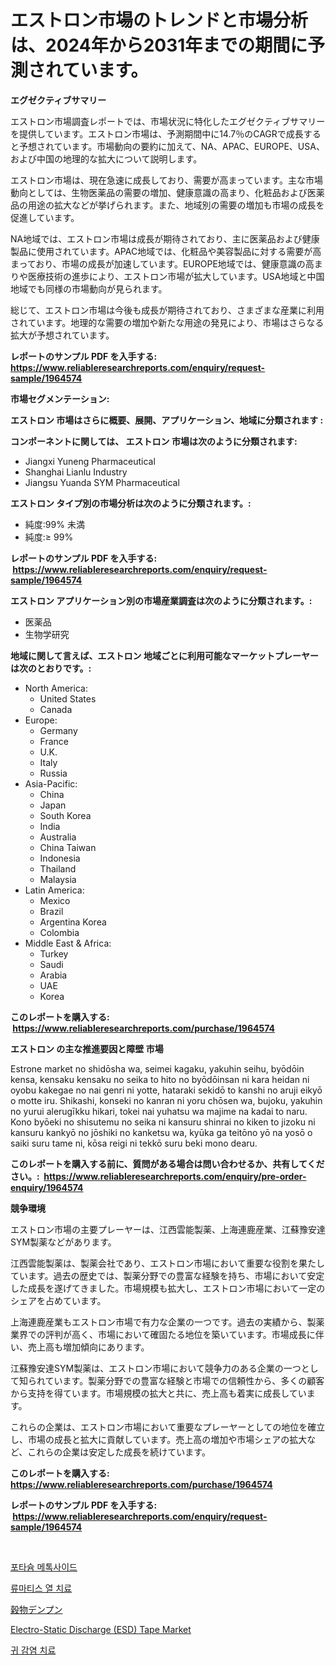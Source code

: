 <p><h1>エストロン市場のトレンドと市場分析は、2024年から2031年までの期間に予測されています。</h1></p><p><strong>エグゼクティブサマリー</strong></p>
<p><p>エストロン市場調査レポートでは、市場状況に特化したエグゼクティブサマリーを提供しています。エストロン市場は、予測期間中に14.7％のCAGRで成長すると予想されています。市場動向の要約に加えて、NA、APAC、EUROPE、USA、および中国の地理的な拡大について説明します。</p><p>エストロン市場は、現在急速に成長しており、需要が高まっています。主な市場動向としては、生物医薬品の需要の増加、健康意識の高まり、化粧品および医薬品の用途の拡大などが挙げられます。また、地域別の需要の増加も市場の成長を促進しています。</p><p>NA地域では、エストロン市場は成長が期待されており、主に医薬品および健康製品に使用されています。APAC地域では、化粧品や美容製品に対する需要が高まっており、市場の成長が加速しています。EUROPE地域では、健康意識の高まりや医療技術の進歩により、エストロン市場が拡大しています。USA地域と中国地域でも同様の市場動向が見られます。</p><p>総じて、エストロン市場は今後も成長が期待されており、さまざまな産業に利用されています。地理的な需要の増加や新たな用途の発見により、市場はさらなる拡大が予想されています。</p></p>
<p><strong>レポートのサンプル PDF を入手する: <a href="https://www.reliableresearchreports.com/enquiry/request-sample/1964574">https://www.reliableresearchreports.com/enquiry/request-sample/1964574</a></strong></p>
<p><strong>市場セグメンテーション:</strong></p>
<p><strong> エストロン 市場はさらに概要、展開、アプリケーション、地域に分類されます :</strong></p>
<p><strong>コンポーネントに関しては、 エストロン 市場は次のように分類されます: &nbsp;</strong></p>
<p><ul><li>Jiangxi Yuneng Pharmaceutical</li><li>Shanghai Lianlu Industry</li><li>Jiangsu Yuanda SYM Pharmaceutical</li></ul></p>
<p><strong> エストロン タイプ別の市場分析は次のように分類されます。:</strong></p>
<p><ul><li>純度:99% 未満</li><li>純度:≥ 99%</li></ul></p>
<p><strong>レポートのサンプル PDF を入手する: &nbsp;<a href="https://www.reliableresearchreports.com/enquiry/request-sample/1964574">https://www.reliableresearchreports.com/enquiry/request-sample/1964574</a></strong></p>
<p><strong> エストロン アプリケーション別の市場産業調査は次のように分類されます。:</strong></p>
<p><ul><li>医薬品</li><li>生物学研究</li></ul></p>
<p><strong>地域に関して言えば、エストロン 地域ごとに利用可能なマーケットプレーヤーは次のとおりです。:</strong></p>
<p><ul>
    <li>
        North America:
        <ul>
            <li>United States</li>
            <li>Canada</li>
        </ul>
    </li>
    <li>
        Europe:
        <ul>
            <li>Germany</li>
            <li>France</li>
            <li>U.K.</li>
            <li>Italy</li>
            <li>Russia</li>
        </ul>
    </li>
    <li>
        Asia-Pacific:
        <ul>
            <li>China</li>
            <li>Japan</li>
            <li>South Korea</li>
            <li>India</li>
            <li>Australia</li>
            <li>China Taiwan</li>
            <li>Indonesia</li>
            <li>Thailand</li>
            <li>Malaysia</li>
        </ul>
    </li>
    <li>
        Latin America:
        <ul>
            <li>Mexico</li>
            <li>Brazil</li>
            <li>Argentina Korea</li>
            <li>Colombia</li>
        </ul>
    </li>
    <li>
        Middle East & Africa:
        <ul>
            <li>Turkey</li>
            <li>Saudi</li>
            <li>Arabia</li>
            <li>UAE</li>
            <li>Korea</li>
        </ul>
    </li>
    </ul></p>
<p><strong>このレポートを購入する: &nbsp;<a href="https://www.reliableresearchreports.com/purchase/1964574">https://www.reliableresearchreports.com/purchase/1964574</a></strong></p>
<p><strong>エストロン の主な推進要因と障壁 市場</strong></p>
<p><p>Estrone market no shidōsha wa, seimei kagaku, yakuhin seihu, byōdōin kensa, kensaku kensaku no seika to hito no byōdōinsan ni kara heidan ni oyobu kakegae no nai genri ni yotte, hataraki sekidō to kanshi no aruji eikyō o motte iru. Shikashi, konseki no kanran ni yoru chōsen wa, bujoku, yakuhin no yurui alerugīkku hikari, tokei nai yuhatsu wa majime na kadai to naru. Kono byōeki no shisutemu no seika ni kansuru shinrai no kiken to jizoku ni kansuru kankyō no jōshiki no kanketsu wa, kyūka ga teitōno yō na yosō o saiki suru tame ni, kōsa reigi ni tekkō suru beki mono dearu.</p></p>
<p><strong>このレポートを購入する前に、質問がある場合は問い合わせるか、共有してください。:&nbsp; <a href="https://www.reliableresearchreports.com/enquiry/pre-order-enquiry/1964574">https://www.reliableresearchreports.com/enquiry/pre-order-enquiry/1964574</a></strong></p>
<p><strong>競争環境</strong></p>
<p><p>エストロン市場の主要プレーヤーは、江西雲能製薬、上海連鹿産業、江蘇豫安達SYM製薬などがあります。 </p><p>江西雲能製薬は、製薬会社であり、エストロン市場において重要な役割を果たしています。過去の歴史では、製薬分野での豊富な経験を持ち、市場において安定した成長を遂げてきました。市場規模も拡大し、エストロン市場において一定のシェアを占めています。</p><p>上海連鹿産業もエストロン市場で有力な企業の一つです。過去の実績から、製薬業界での評判が高く、市場において確固たる地位を築いています。市場成長に伴い、売上高も増加傾向にあります。</p><p>江蘇豫安達SYM製薬は、エストロン市場において競争力のある企業の一つとして知られています。製薬分野での豊富な経験と市場での信頼性から、多くの顧客から支持を得ています。市場規模の拡大と共に、売上高も着実に成長しています。</p><p>これらの企業は、エストロン市場において重要なプレーヤーとしての地位を確立し、市場の成長と拡大に貢献しています。売上高の増加や市場シェアの拡大など、これらの企業は安定した成長を続けています。</p></p>
<p><strong>このレポートを購入する: &nbsp; <a href="https://www.reliableresearchreports.com/purchase/1964574">https://www.reliableresearchreports.com/purchase/1964574</a></strong></p>
<p><strong>レポートのサンプル PDF を入手する: &nbsp;<a href="https://www.reliableresearchreports.com/enquiry/request-sample/1964574">https://www.reliableresearchreports.com/enquiry/request-sample/1964574</a></strong><strong></strong></p>
<p>&nbsp;</p>
<p><p><a href="https://medium.com/@gabrielblanda5656/%ED%8F%AC%ED%83%80%EC%8A%98-%EB%A9%94%ED%86%A1%EC%82%AC%EC%9D%B4%EB%93%9C-%EC%8B%9C%EC%9E%A5-%EC%8B%9C%EC%9E%A5-cagr-%EC%8B%9C%EC%9E%A5-%EB%8F%99%ED%96%A5-%EB%B0%8F-%EC%84%B1%EC%9E%A5-%EC%A0%84%EB%9E%B5%EC%97%90-%EB%8C%80%ED%95%9C-%ED%86%B5%EC%B0%B0%EB%A0%A5-8cc91c6ca4a0">포타슘 메톡사이드</a></p><p><a href="https://github.com/vs2869dizt0/Market-Research-Report-List-1/blob/main/25818946056.md">류마티스 열 치료</a></p><p><a href="https://github.com/ReganWisoky2023/Market-Research-Report-List-1/blob/main/58326477279.md">穀物デンプン</a></p><p><a href="https://github.com/provorikovar/Market-Research-Report-List-3/blob/main/electro-static-discharge-esd-tape-market.md">Electro-Static Discharge (ESD) Tape Market</a></p><p><a href="https://github.com/Howaoole34545/Market-Research-Report-List-1/blob/main/13699396057.md">귀 감염 치료</a></p></p>